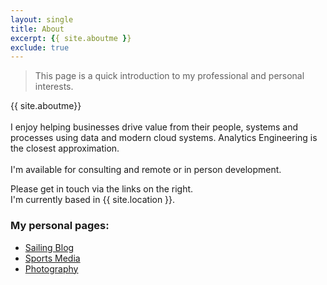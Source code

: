 ```yaml
---
layout: single
title: About
excerpt: {{ site.aboutme }} 
exclude: true
---
```


> This page is a quick introduction to my professional and personal interests.

{{ site.aboutme}}
<br>
<br>
I enjoy helping businesses drive value from their people, systems and processes using data and modern cloud systems. Analytics Engineering is the closest approximation.
<br>
<br>
I'm available for consulting and remote or in person development.
<br>

Please get in touch via the links on the right.
<br>
I'm currently based in {{ site.location }}. 
<br>

### My personal pages:

* [Sailing Blog](/sailing/)
* [Sports Media](/sports/)
* [Photography](/photos)



